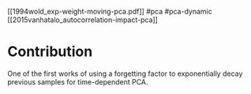 [[1994wold_exp-weight-moving-pca.pdf]]
#pca #pca-dynamic 
[[2015vanhatalo_autocorrelation-impact-pca]]

# Contribution 

   One of the first works of using a forgetting factor to exponentially decay previous samples for time-dependent PCA. 


